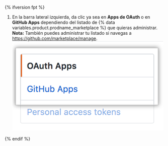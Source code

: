 {% ifversion fpt %}
1. En la barra lateral izquierda, da clic ya sea en **Apps de OAuth** o en **GitHub Apps** dependiendo del listado de {% data variables.product.prodname_marketplace %} que quieras administrar. **Nota:** También puedes administrar tu listado si navegas a https://github.com/marketplace/manage. ![Selección del tipo de app](/assets/images/settings/apps_choose_app.png)

{% endif %}
